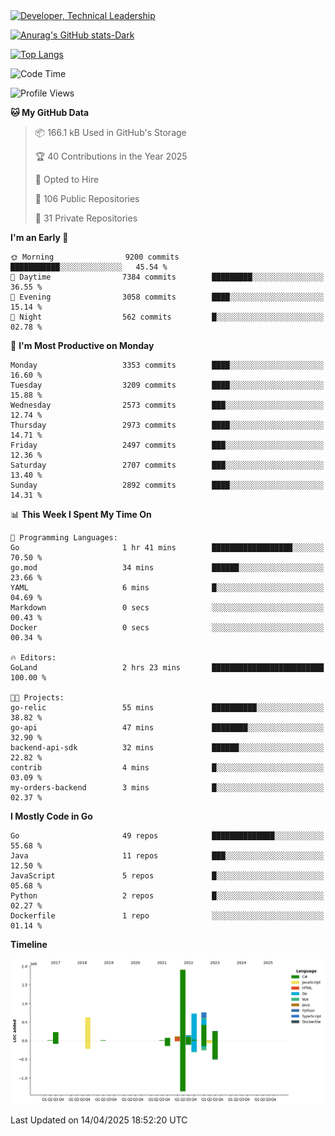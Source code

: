 <div>
  <a href="https://www.linkedin.com/in/arielpineiro/" target="_blank" rel="nofollow noopener noreferrer">
    <img src="https://img.shields.io/badge/-LinkedIn-%230077B5?style=for-the-badge&logo=linkedin&logoColor=white" alt="Developer, Technical Leadership" title="Ariel Piñeiro">
  </a>
</div>

[![Anurag's GitHub stats-Dark](https://github-readme-stats.vercel.app/api?username=arielsrv&show_icons=true&theme=dark#gh-dark-mode-only)](https://github.com/anuraghazra/github-readme-stats#gh-dark-mode-only)

[![Top Langs](https://github-readme-stats.vercel.app/api/top-langs/?username=arielsrv&layout=compact&langs_count=10&theme=dark#gh-dark-mode-only)](https://github.com/anuraghazra/github-readme-stats&theme=dark#gh-dark-mode-only)

<!--START_SECTION:waka-->
![Code Time](http://img.shields.io/badge/Code%20Time-1%2C190%20hrs%2040%20mins-blue)

![Profile Views](http://img.shields.io/badge/Profile%20Views-0-blue)

**🐱 My GitHub Data** 

> 📦 166.1 kB Used in GitHub's Storage 
 > 
> 🏆 40 Contributions in the Year 2025
 > 
> 💼 Opted to Hire
 > 
> 📜 106 Public Repositories 
 > 
> 🔑 31 Private Repositories 
 > 
**I'm an Early 🐤** 

```text
🌞 Morning                9200 commits        ███████████░░░░░░░░░░░░░░   45.54 % 
🌆 Daytime                7384 commits        █████████░░░░░░░░░░░░░░░░   36.55 % 
🌃 Evening                3058 commits        ████░░░░░░░░░░░░░░░░░░░░░   15.14 % 
🌙 Night                  562 commits         █░░░░░░░░░░░░░░░░░░░░░░░░   02.78 % 
```
📅 **I'm Most Productive on Monday** 

```text
Monday                   3353 commits        ████░░░░░░░░░░░░░░░░░░░░░   16.60 % 
Tuesday                  3209 commits        ████░░░░░░░░░░░░░░░░░░░░░   15.88 % 
Wednesday                2573 commits        ███░░░░░░░░░░░░░░░░░░░░░░   12.74 % 
Thursday                 2973 commits        ████░░░░░░░░░░░░░░░░░░░░░   14.71 % 
Friday                   2497 commits        ███░░░░░░░░░░░░░░░░░░░░░░   12.36 % 
Saturday                 2707 commits        ███░░░░░░░░░░░░░░░░░░░░░░   13.40 % 
Sunday                   2892 commits        ████░░░░░░░░░░░░░░░░░░░░░   14.31 % 
```


📊 **This Week I Spent My Time On** 

```text
💬 Programming Languages: 
Go                       1 hr 41 mins        ██████████████████░░░░░░░   70.50 % 
go.mod                   34 mins             ██████░░░░░░░░░░░░░░░░░░░   23.66 % 
YAML                     6 mins              █░░░░░░░░░░░░░░░░░░░░░░░░   04.69 % 
Markdown                 0 secs              ░░░░░░░░░░░░░░░░░░░░░░░░░   00.43 % 
Docker                   0 secs              ░░░░░░░░░░░░░░░░░░░░░░░░░   00.34 % 

🔥 Editors: 
GoLand                   2 hrs 23 mins       █████████████████████████   100.00 % 

🐱‍💻 Projects: 
go-relic                 55 mins             ██████████░░░░░░░░░░░░░░░   38.82 % 
go-api                   47 mins             ████████░░░░░░░░░░░░░░░░░   32.90 % 
backend-api-sdk          32 mins             ██████░░░░░░░░░░░░░░░░░░░   22.82 % 
contrib                  4 mins              █░░░░░░░░░░░░░░░░░░░░░░░░   03.09 % 
my-orders-backend        3 mins              █░░░░░░░░░░░░░░░░░░░░░░░░   02.37 % 
```

**I Mostly Code in Go** 

```text
Go                       49 repos            ██████████████░░░░░░░░░░░   55.68 % 
Java                     11 repos            ███░░░░░░░░░░░░░░░░░░░░░░   12.50 % 
JavaScript               5 repos             █░░░░░░░░░░░░░░░░░░░░░░░░   05.68 % 
Python                   2 repos             █░░░░░░░░░░░░░░░░░░░░░░░░   02.27 % 
Dockerfile               1 repo              ░░░░░░░░░░░░░░░░░░░░░░░░░   01.14 % 
```



**Timeline**

![Lines of Code chart](https://raw.githubusercontent.com/arielsrv/arielsrv/main/assets/bar_graph.png)


 Last Updated on 14/04/2025 18:52:20 UTC
<!--END_SECTION:waka-->
